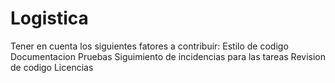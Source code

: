 # Logistica
Tener en cuenta los siguientes fatores a contribuir:
Estilo de codigo
Documentacion
Pruebas
Siguimiento de incidencias para las tareas
Revision de codigo
Licencias
